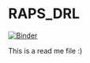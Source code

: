# RAPS_DRL

[![Binder](https://mybinder.org/badge_logo.svg)](https://mybinder.org/v2/gh/mshokrnezhad/RAPS_DRL/HEAD)

This is a read me file :)
